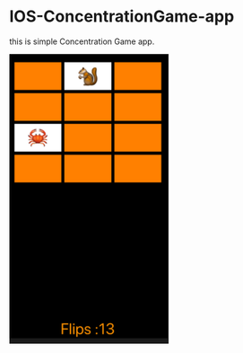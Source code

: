 # IOS-ConcentrationGame-app

this is simple Concentration Game app.

<p>
   <img src="images/image1.png">
 </p>
